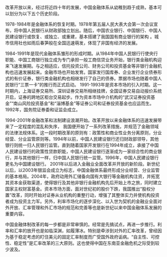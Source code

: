 改革开放以来，经过将近四十年的发展，中国金融体系从幼稚到趋于成熟，基本可以划分为以下五个历史阶段。

1978-1984年是金融体系的恢复时期。1978年第五届人民大表大会第一次会议宣布，将中国人民银行从财政部独立划出。随后，中国农业银行、中国银行、中国人民建设银行或恢复、或独立、或重建，基本搭建了我国国有商业银行的架构 。城市信用社也如雨后春笋般在全国迅速萌发，体现了非国有经济的发展。

1984-1991年是现代金融体系雏形的形成时期。从1984年中国人民银行行使央行职能、中国工商银行独立成为专门承担一般工商信贷业务开始，银行类金融机构迎来飞速发展期。与之相适应，信托投资公司、财务公司和投资基金等非银行金融机构也迅速发展起来。金融市场也开始发育。国家发行国库券、企业发行企业债券形式的有价证券，银行类金融机构也相继发行了自己的债券。票据市场也随着中国人民银行“三票一卡”的推行而正式启动。
1991-1993年是资本市场的引入时期。这一时期内，上海证券交易所、深圳证券交易所相继挂牌，全国证券交易自动报价系统开启，证券的跨地区柜台交易起步。作为资本市场中介机构的“武汉证券投资基金”“南山风险投资基金”和“淄博基金”等证券公司和证券投资基金也应运而生。1992年，国务院证券委和证监会成立。

1994-2001年金融改革和法制建设浪潮开始。改革开放以来金融体系的迅速发展带来了一定程度的混乱和失序， 我国便开始了一系列改革措施，并规范了金融领域的法律法规体系。这一段时期改革的原则有：政策性和商业性业务分离原则，分业经营、分业监管原则等。1994年以前，中国人民建设银行还归财政部领导，其他银行则统一归人民银行监管。直到随着国家开发银行在1994年成立，承接了中国人民建设银行的政策性贷款职能，中国人民建设银行逐渐成为一家综合性的商业银行，并与其他银行一样，归中国人民银行统一监管。1996年，中国人民建设银行更名为中国建设银行。
2001年以后进入金融业全面改革并开放的新阶段。新世纪以后，以2003年银监会成立为标志，中国金融体系最终形成分业经营、分业监管的基本格局。2004年，政府动用外汇储备向国有大银行等金融机构注资，并拓宽其资本金获取渠道，使得银行及其他非银行金融机构先后开始上市之旅，同时建立国家主权财富基金。资本市场方面，面对世纪初的股价下跌，我国推出“股权分置”改革，同时开始对证券从业机构的重整行动，增强了其整体实力并使机构投资者成为投资主力军。另外，利率市场化的逐步深化、以入世为契机的金融业全面对外开放、汇率管理和外汇市场的规范和完善等也是新世纪以来中国金融体系发展的重要内容。

中国金融体制改革的每一步都是非常审慎的。经常是先搞试点，再进一步推行。利率和汇率的放开也是如临深渊，如履薄冰。特别是牵涉到对外的汇率改革，曾经因为基于稳定考虑的盯住美元的固定汇率制度而广受国外政府诟病。“自主性、可控性、稳定性”是汇率改革的三大原则。这也使得中国在东南亚金融危机之际受到较少波及。
